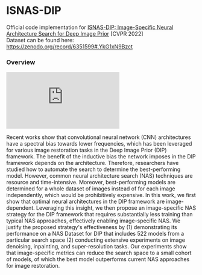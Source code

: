 # ISNAS-DIP
Official code implementation for [ISNAS-DIP: Image-Specific Neural Architecture Search for Deep Image Prior](https://arxiv.org/abs/2111.15362) [CVPR 2022]  
Dataset can be found here: https://zenodo.org/record/6351599#.YkG1xN9Bzct  

### Overview

![](https://https://github.com/ozgurkara99/ISNAS-DIP/docs/metod.pdf)

Recent works show that convolutional neural network (CNN) architectures have a spectral bias towards lower frequencies, which has been leveraged for various image restoration tasks in the Deep Image Prior (DIP) framework. The benefit of the inductive bias the network imposes in the DIP framework depends on the architecture. Therefore, researchers have studied how to automate the search to determine the best-performing model. However, common neural architecture search (NAS) techniques are resource and time-intensive. Moreover, best-performing models are determined for a whole dataset of images instead of for each image independently, which would be prohibitively expensive. In this work, we first show that optimal neural architectures in the DIP framework are image-dependent. Leveraging this insight, we then propose an image-specific NAS strategy for the DIP framework that requires substantially less training than typical NAS approaches, effectively enabling image-specific NAS. We justify the proposed strategy's effectiveness by (1) demonstrating its performance on a NAS Dataset for DIP that includes 522 models from a particular search space (2) conducting extensive experiments on image denoising, inpainting, and super-resolution tasks. Our experiments show that image-specific metrics can reduce the search space to a small cohort of models, of which the best model outperforms current NAS approaches for image restoration. 

